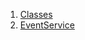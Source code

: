 1.  [Classes](services_event_service/#classes)
2.  [EventService](services_event_service/EventService-class.html)
